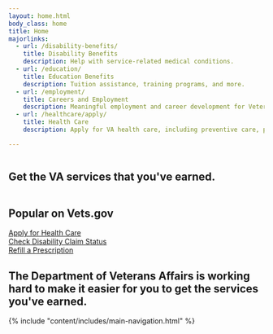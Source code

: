 ```yaml
---
layout: home.html
body_class: home
title: Home
majorlinks:
  - url: /disability-benefits/
    title: Disability Benefits
    description: Help with service-related medical conditions.
  - url: /education/
    title: Education Benefits
    description: Tuition assistance, training programs, and more.
  - url: /employment/
    title: Careers and Employment
    description: Meaningful employment and career development for Veterans and their families.
  - url: /healthcare/apply/
    title: Health Care
    description: Apply for VA health care, including preventive care, primary care, and more.

---
```

<div class="splash">
  <div class="row">
    <div class="small-12 columns">
      <div class="pitch">
        <h2 class="tagline"><span>Get the VA services that you've earned.</span></h2>
      </div>
    </div>
  </div>
</div>

<div class="popular-container">
<div class="row">
  <div class="small-10 medium-4 mx-auto text-center">
  <h2 class="gold-ruled">Popular on Vets.gov</h2>
  </div>
</div>
<div class="row">
  <div class="medium-4 columns">
    <a href="/healthcare/apply/">
      <div class="outline-link-block">
        Apply for Health Care
      </div>
    </a>
  </div>
  <div class="medium-4 columns">
    <a href="/disability-benefits/apply-for-benefits/">
      <div class="outline-link-block">
        Check Disability Claim Status
      </div>
    </a>
  </div>
  <div class="medium-4 columns">
    <a href='/rx'>
      <div class="outline-link-block">
        Refill a Prescription
      </div>
    </a>
  </div>
</div>

<div class="row text-center">
<div class="text-center mx-auto medium-8 stars-tagline">
  <h2>The Department of Veterans Affairs is working hard to make it easier for you to get the services you've earned.</h2>
</div>
</div>
</div>



<div class="main" role="main">
  <div class="section main-menu">
    {% include "content/includes/main-navigation.html" %}
  </div>
</div>
